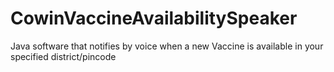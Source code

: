 # CowinVaccineAvailabilitySpeaker
Java software that notifies by voice when a new Vaccine is available in your specified district/pincode
